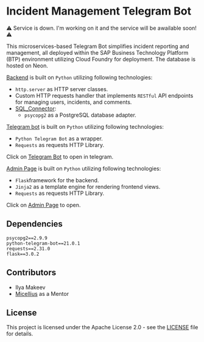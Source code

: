 # Incident Management Telegram Bot

⚠️ Service is down. I'm working on it and the service will be awailable soon! ⚠️

This microservices-based Telegram Bot simplifies incident reporting and management, all deployed within the SAP Business Technology Platform (BTP) environment utilizing Cloud Foundry for deployment. The database is hosted on Neon.

[Backend](tg_backend/main.py) is built on `Python` utilizing following technologies:
- `http.server` as HTTP server classes.
- Custom HTTP requests handler that implements `RESTful` API endpoints for managing users, incidents, and comments.
- [SQL_Connector](tg_backend/sql_connector.py):
  - `psycopg2` as a PostgreSQL database adapter.


[Telegram bot](tg_bot_api/bot.py) is built on `Python` utilizing following technologies:
- `Python Telegram Bot` as a wrapper.
- `Requests` as requests HTTP Library.

Click on [Telegram Bot](https://t.me/@tele4crm_bot) to open in telegram.


[Admin Page](tg_bot_admin/main.py) is built on `Python` utilizing following technologies:
- `Flask`framework for the backend.
- `Jinja2` as a template engine for rendering frontend views.
- `Requests` as requests HTTP Library.

Click on [Admin Page](https://admin_bot.cfapps.us10-001.hana.ondemand.com) to open.

## Dependencies
```
psycopg2==2.9.9
python-telegram-bot==21.0.1
requests==2.31.0
flask==3.0.2
```
## Contributors

- Ilya Makeev
- [Micellius](https://github.com/micellius) as a Mentor

## License

This project is licensed under the Apache License 2.0 - see the [LICENSE](https://github.com/cult2rologist/TETRIS/blob/main/LICENCE) file for details.
